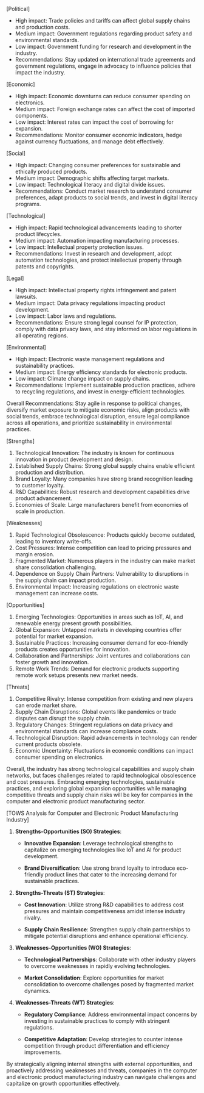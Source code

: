[Political]
- High impact: Trade policies and tariffs can affect global supply chains and production costs.
- Medium impact: Government regulations regarding product safety and environmental standards.
- Low impact: Government funding for research and development in the industry.
- Recommendations: Stay updated on international trade agreements and government regulations, engage in advocacy to influence policies that impact the industry.

[Economic]
- High impact: Economic downturns can reduce consumer spending on electronics.
- Medium impact: Foreign exchange rates can affect the cost of imported components.
- Low impact: Interest rates can impact the cost of borrowing for expansion.
- Recommendations: Monitor consumer economic indicators, hedge against currency fluctuations, and manage debt effectively.

[Social]
- High impact: Changing consumer preferences for sustainable and ethically produced products.
- Medium impact: Demographic shifts affecting target markets.
- Low impact: Technological literacy and digital divide issues.
- Recommendations: Conduct market research to understand consumer preferences, adapt products to social trends, and invest in digital literacy programs.

[Technological]
- High impact: Rapid technological advancements leading to shorter product lifecycles.
- Medium impact: Automation impacting manufacturing processes.
- Low impact: Intellectual property protection issues.
- Recommendations: Invest in research and development, adopt automation technologies, and protect intellectual property through patents and copyrights.

[Legal]
- High impact: Intellectual property rights infringement and patent lawsuits.
- Medium impact: Data privacy regulations impacting product development.
- Low impact: Labor laws and regulations.
- Recommendations: Ensure strong legal counsel for IP protection, comply with data privacy laws, and stay informed on labor regulations in all operating regions.

[Environmental]
- High impact: Electronic waste management regulations and sustainability practices.
- Medium impact: Energy efficiency standards for electronic products.
- Low impact: Climate change impact on supply chains.
- Recommendations: Implement sustainable production practices, adhere to recycling regulations, and invest in energy-efficient technologies.

Overall Recommendations: Stay agile in response to political changes, diversify market exposure to mitigate economic risks, align products with social trends, embrace technological disruption, ensure legal compliance across all operations, and prioritize sustainability in environmental practices.

[Strengths]
1. Technological Innovation: The industry is known for continuous innovation in product development and design.
2. Established Supply Chains: Strong global supply chains enable efficient production and distribution.
3. Brand Loyalty: Many companies have strong brand recognition leading to customer loyalty.
4. R&D Capabilities: Robust research and development capabilities drive product advancement.
5. Economies of Scale: Large manufacturers benefit from economies of scale in production.

[Weaknesses]
1. Rapid Technological Obsolescence: Products quickly become outdated, leading to inventory write-offs.
2. Cost Pressures: Intense competition can lead to pricing pressures and margin erosion.
3. Fragmented Market: Numerous players in the industry can make market share consolidation challenging.
4. Dependence on Supply Chain Partners: Vulnerability to disruptions in the supply chain can impact production.
5. Environmental Impact: Increasing regulations on electronic waste management can increase costs.

[Opportunities]
1. Emerging Technologies: Opportunities in areas such as IoT, AI, and renewable energy present growth possibilities.
2. Global Expansion: Untapped markets in developing countries offer potential for market expansion.
3. Sustainable Practices: Increasing consumer demand for eco-friendly products creates opportunities for innovation.
4. Collaboration and Partnerships: Joint ventures and collaborations can foster growth and innovation.
5. Remote Work Trends: Demand for electronic products supporting remote work setups presents new market needs.

[Threats]
1. Competitive Rivalry: Intense competition from existing and new players can erode market share.
2. Supply Chain Disruptions: Global events like pandemics or trade disputes can disrupt the supply chain.
3. Regulatory Changes: Stringent regulations on data privacy and environmental standards can increase compliance costs.
4. Technological Disruption: Rapid advancements in technology can render current products obsolete.
5. Economic Uncertainty: Fluctuations in economic conditions can impact consumer spending on electronics.

Overall, the industry has strong technological capabilities and supply chain networks, but faces challenges related to rapid technological obsolescence and cost pressures. Embracing emerging technologies, sustainable practices, and exploring global expansion opportunities while managing competitive threats and supply chain risks will be key for companies in the computer and electronic product manufacturing sector.

[TOWS Analysis for Computer and Electronic Product Manufacturing Industry]

1. **Strengths-Opportunities (SO) Strategies**:
   
   - **Innovative Expansion**: Leverage technological strengths to capitalize on emerging technologies like IoT and AI for product development.
   
   - **Brand Diversification**: Use strong brand loyalty to introduce eco-friendly product lines that cater to the increasing demand for sustainable practices.

2. **Strengths-Threats (ST) Strategies**:
   
   - **Cost Innovation**: Utilize strong R&D capabilities to address cost pressures and maintain competitiveness amidst intense industry rivalry.
   
   - **Supply Chain Resilience**: Strengthen supply chain partnerships to mitigate potential disruptions and enhance operational efficiency.

3. **Weaknesses-Opportunities (WO) Strategies**:
   
   - **Technological Partnerships**: Collaborate with other industry players to overcome weaknesses in rapidly evolving technologies.
   
   - **Market Consolidation**: Explore opportunities for market consolidation to overcome challenges posed by fragmented market dynamics.

4. **Weaknesses-Threats (WT) Strategies**:
   
   - **Regulatory Compliance**: Address environmental impact concerns by investing in sustainable practices to comply with stringent regulations.
   
   - **Competitive Adaptation**: Develop strategies to counter intense competition through product differentiation and efficiency improvements.

By strategically aligning internal strengths with external opportunities, and proactively addressing weaknesses and threats, companies in the computer and electronic product manufacturing industry can navigate challenges and capitalize on growth opportunities effectively.

